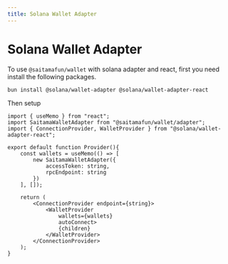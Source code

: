 ```yaml
---
title: Solana Wallet Adapter
---
```


# Solana Wallet Adapter

To use `@saitamafun/wallet` with solana adapter and react, first you need install the following packages.


```bash
bun install @solana/wallet-adapter @solana/wallet-adapter-react
```


Then setup 

```tsx
import { useMemo } from "react";
import SaitamaWalletAdapter from "@saitamafun/wallet/adapter";
import { ConnectionProvider, WalletProvider } from "@solana/wallet-adapter-react";

export default function Provider(){
    const wallets = useMemo(() => [
        new SaitamaWalletAdapter({
            accessToken: string, 
            rpcEndpoint: string
        })
    ], []);

    return (
        <ConnectionProvider endpoint={string}>
            <WalletProvider 
                wallets={wallets} 
                autoConnect>
                {children}
            </WalletProvider>
        </ConnectionProvider>
    );
}

```
